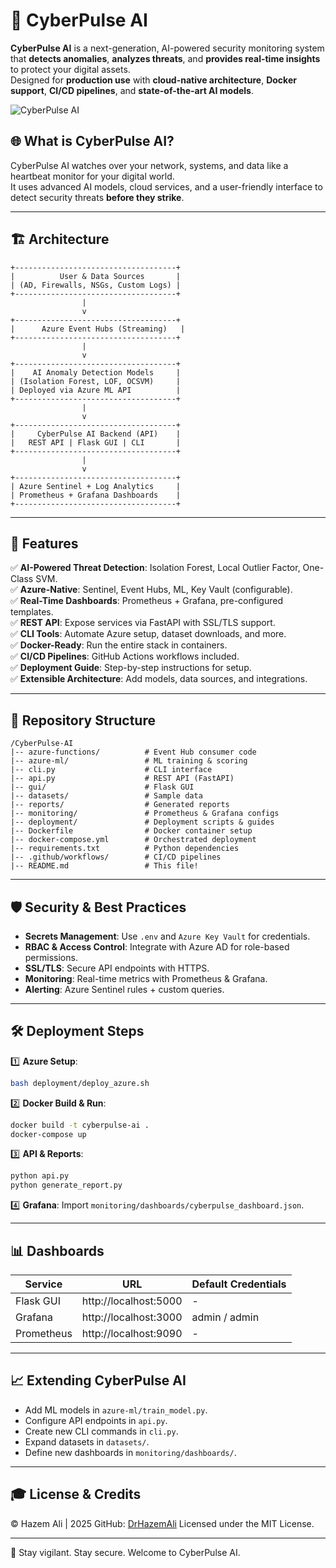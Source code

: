 
# 🚀 CyberPulse AI

**CyberPulse AI** is a next-generation, AI-powered security monitoring system that **detects anomalies**, **analyzes threats**, and **provides real-time insights** to protect your digital assets.  
Designed for **production use** with **cloud-native architecture**, **Docker support**, **CI/CD pipelines**, and **state-of-the-art AI models**.

![CyberPulse AI](https://github.com/DrHazemAli/cyberpulse/blob/main/assets/image.png)


## 🌐 What is CyberPulse AI?

CyberPulse AI watches over your network, systems, and data like a heartbeat monitor for your digital world.  
It uses advanced AI models, cloud services, and a user-friendly interface to detect security threats **before they strike**.

---

## 🏗️ Architecture

```
+------------------------------------+
|          User & Data Sources       |
| (AD, Firewalls, NSGs, Custom Logs) |
+------------------------------------+
                |
                v
+------------------------------------+
|      Azure Event Hubs (Streaming)   |
+------------------------------------+
                |
                v
+------------------------------------+
|    AI Anomaly Detection Models     |
| (Isolation Forest, LOF, OCSVM)     |
| Deployed via Azure ML API          |
+------------------------------------+
                |
                v
+------------------------------------+
|     CyberPulse AI Backend (API)    |
|   REST API | Flask GUI | CLI       |
+------------------------------------+
                |
                v
+------------------------------------+
| Azure Sentinel + Log Analytics     |
| Prometheus + Grafana Dashboards    |
+------------------------------------+
```

---

## 🚀 Features

✅ **AI-Powered Threat Detection**: Isolation Forest, Local Outlier Factor, One-Class SVM.  
✅ **Azure-Native**: Sentinel, Event Hubs, ML, Key Vault (configurable).  
✅ **Real-Time Dashboards**: Prometheus + Grafana, pre-configured templates.  
✅ **REST API**: Expose services via FastAPI with SSL/TLS support.  
✅ **CLI Tools**: Automate Azure setup, dataset downloads, and more.  
✅ **Docker-Ready**: Run the entire stack in containers.  
✅ **CI/CD Pipelines**: GitHub Actions workflows included.  
✅ **Deployment Guide**: Step-by-step instructions for setup.  
✅ **Extensible Architecture**: Add models, data sources, and integrations.

---

## 📂 Repository Structure

```
/CyberPulse-AI
|-- azure-functions/          # Event Hub consumer code
|-- azure-ml/                 # ML training & scoring
|-- cli.py                    # CLI interface
|-- api.py                    # REST API (FastAPI)
|-- gui/                      # Flask GUI
|-- datasets/                 # Sample data
|-- reports/                  # Generated reports
|-- monitoring/               # Prometheus & Grafana configs
|-- deployment/               # Deployment scripts & guides
|-- Dockerfile                # Docker container setup
|-- docker-compose.yml        # Orchestrated deployment
|-- requirements.txt          # Python dependencies
|-- .github/workflows/        # CI/CD pipelines
|-- README.md                 # This file!
```

---

## 🛡️ Security & Best Practices

- **Secrets Management**: Use `.env` and `Azure Key Vault` for credentials.  
- **RBAC & Access Control**: Integrate with Azure AD for role-based permissions.  
- **SSL/TLS**: Secure API endpoints with HTTPS.  
- **Monitoring**: Real-time metrics with Prometheus & Grafana.  
- **Alerting**: Azure Sentinel rules + custom queries.

---

## 🛠️ Deployment Steps

1️⃣ **Azure Setup**:

```bash
bash deployment/deploy_azure.sh
```

2️⃣ **Docker Build & Run**:

```bash
docker build -t cyberpulse-ai .
docker-compose up
```

3️⃣ **API & Reports**:

```bash
python api.py
python generate_report.py
```

4️⃣ **Grafana**: Import `monitoring/dashboards/cyberpulse_dashboard.json`.

---

## 📊 Dashboards

| Service    | URL                    | Default Credentials |
|------------|------------------------|---------------------|
| Flask GUI  | http://localhost:5000  | -                   |
| Grafana    | http://localhost:3000  | admin / admin       |
| Prometheus | http://localhost:9090  | -                   |

---

## 📈 Extending CyberPulse AI

- Add ML models in `azure-ml/train_model.py`.
- Configure API endpoints in `api.py`.
- Create new CLI commands in `cli.py`.
- Expand datasets in `datasets/`.
- Define new dashboards in `monitoring/dashboards/`.

---

## 🎓 License & Credits

© Hazem Ali | 2025
GitHub: [DrHazemAli](https://github.com/DrHazemAli)
Licensed under the MIT License.  

---

🚀 Stay vigilant. Stay secure. Welcome to CyberPulse AI.

